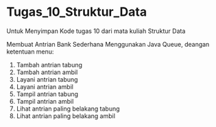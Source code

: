 # Tugas_10_Struktur_Data
Untuk Menyimpan Kode tugas 10 dari mata kuliah Struktur Data

Membuat Antrian Bank Sederhana Menggunakan Java Queue, deangan ketentuan menu:
1. Tambah antrian tabung
2. Tambah antrian ambil
3. Layani antrian tabung
4. Layani antrian ambil
5. Tampil antrian tabung
6. Tampil antrian ambil
7. Lihat antrian paling belakang tabung
8. Lihat antrian paling belakang ambil

